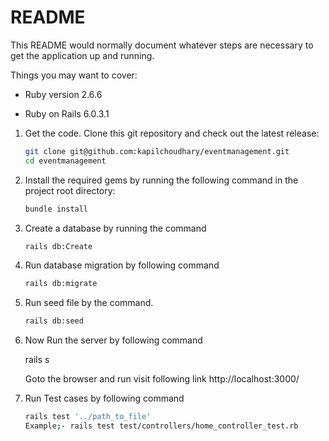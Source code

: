 # README

This README would normally document whatever steps are necessary to get the
application up and running.

Things you may want to cover:

* Ruby version 2.6.6

* Ruby on Rails 6.0.3.1

1.  Get the code. Clone this git repository and check out the latest release:

    ```bash
    git clone git@github.com:kapilchoudhary/eventmanagement.git
    cd eventmanagement

2.  Install the required gems by running the following command in the project root directory:
    ```bash
    bundle install

3.  Create a database by running the command
    ```bash
    rails db:Create

4.  Run database migration by following command
    ```bash
    rails db:migrate

5.  Run seed file by the command.
    ```bash
    rails db:seed

6.  Now Run the server by following command

    rails s 

    Goto the browser and run visit following link
    http://localhost:3000/

7.  Run Test cases by following command
    ```bash
    rails test '../path_to_file'
    Example;- rails test test/controllers/home_controller_test.rb

